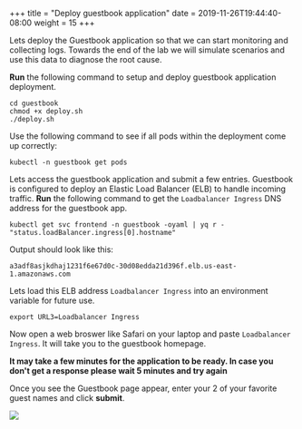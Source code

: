 +++
title = "Deploy guestbook application"
date = 2019-11-26T19:44:40-08:00
weight = 15
+++

Lets deploy the Guestbook application so that we can start monitoring and collecting logs. Towards the end of the lab we will simulate scenarios and use this data to diagnose the root cause.

**Run** the following command to setup and deploy guestbook application deployment.

```
cd guestbook
chmod +x deploy.sh
./deploy.sh
```

Use the following command to see if all pods within the deployment come up correctly:
```
kubectl -n guestbook get pods
```

Lets access the guestbook application and submit a few entries. Guestbook is configured to deploy an Elastic Load Balancer (ELB) to handle incoming traffic.  **Run** the following command to get the ```Loadbalancer Ingress``` DNS address for the guestbook app.

```
kubectl get svc frontend -n guestbook -oyaml | yq r - "status.loadBalancer.ingress[0].hostname"
```

Output should look like this:

```
a3adf8asjkdhaj1231f6e67d0c-30d08edda21d396f.elb.us-east-1.amazonaws.com
```

Lets load this ELB address ```Loadbalancer Ingress``` into an environment variable for future use.

```
export URL3=Loadbalancer Ingress
```

Now open a web broswer like Safari on your laptop and paste ```Loadbalancer Ingress```. It will take you to the guestbook homepage.

**It may take a few minutes for the application to be ready. In case you don't get a response please wait 5 minutes and try again**

Once you see the Guestbook page appear, enter your 2 of your favorite guest names and click **submit**.

![](https://ant332.s3-us-west-2.amazonaws.com/ant332-lab-guide-artifacts/broswer-guestbook.png)
